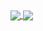 
<!-- ![Asadullah's GitHub stats](https://github-readme-stats.vercel.app/api?username=asadullahpranto&show_icons=true&theme=tokyonight) ![asadullah](https://github-readme-stats.vercel.app/api/top-langs/?username=asadullahpranto&layout=compact&langs_count=8&theme=tokyonight)
 ![Asadullah's GitHub stats](https://github-readme-stats.vercel.app/api?username=asadullahpranto&show_icons=true&theme=tokyonight) -->

<a href="https://github.com/asadullahpranto/github-readme-stats">
  <img align="center" src="https://github-readme-stats.vercel.app/api?username=asadullahpranto&show_icons=true&theme=tokyonight&hide_border=false" />
</a>
<a href="https://github.com/asadullahpranto/github-readme-stats.vercel.app/api/top-langs">
  <img align="center" src="https://github-readme-stats.vercel.app/api/top-langs/?username=asadullahpranto&layout=compact&langs_count=8&theme=tokyonight&hide_border=false" />
</a>







<!--
**asadullahpranto/asadullahpranto** is a ✨ _special_ ✨ repository because its `README.md` (this file) appears on your GitHub profile.

Here are some ideas to get you started:

- 🔭 I’m currently working on ...
- 🌱 I’m currently learning ...
- 👯 I’m looking to collaborate on ...
- 🤔 I’m looking for help with ...
- 💬 Ask me about ...
- 📫 How to reach me: ...
- 😄 Pronouns: ...
- ⚡ Fun fact: ...
-->
